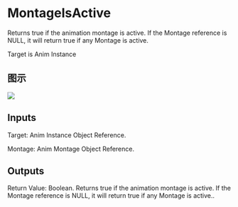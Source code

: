 # MontageIsActive

Returns true if the animation montage is active. If the Montage reference is NULL, it will return true if any Montage is active.

Target is Anim Instance

## 图示

![]($-20221218-20070590.png)

## Inputs

Target: Anim Instance Object Reference.

Montage: Anim Montage Object Reference.  

## Outputs

Return Value: Boolean. Returns true if the animation montage is active. If the Montage reference is NULL, it will return true if any Montage is active..


